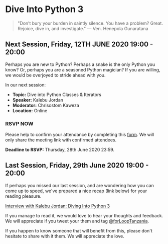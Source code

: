 # Dive Into Python 3

> "Don’t bury your burden in saintly silence. You have a problem? Great. Rejoice, dive in, and investigate." — Ven. Henepola Gunaratana 

## Next Session, Friday, 12TH JUNE 2020 19:00 - 20:00

Perhaps you are new to Python? Perhaps a snake is the only Python you know? Or, perhaps you are a seasoned Python magician? If you are willing, we would be overjoyed to stride ahead with you.

In our next session:

- **Topic:** Dive into Python Classes & Iterators
- **Speaker:** Kalebu Jordan
- **Moderator:** Chrisostom Kaweza 
- **Location:** Online

### RSVP NOW

Please help to confirm your attendance by completing this [form](https://docs.google.com/forms/d/e/1FAIpQLSfZmpD6sMz3VMBumfcnjnQYX3UOJBkkS1DUZwBd4g2tXjkBGQ/viewform). We will only share the meeting link with confirmed attendees.

**Deadline to RSVP:** Thursday, 28th June 2020 23:59. 

## Last Session, Friday, 29th June 2020 19:00 - 20:00

If perhaps you missed our last session, and are wondering how you can come up to speed, we've prepared a nice recap (link below) for your reading pleasure.

[Interview with Kalebu Jordan: Diving Into Python 3](https://medium.com/dive-into-python-3/interview-with-kalebu-jordan-diving-into-python-3-cb9498bdf798)

If you manage to read it, we would love to hear your thoughts and feedback. We will appreciate if you tweet your them and tag [@forLoopTanzania](https://twitter.com/@forLoopTanzania).

If you happen to know someone that will benefit from this, please don't hesitate to share with it them. We will appreciate the love. 
